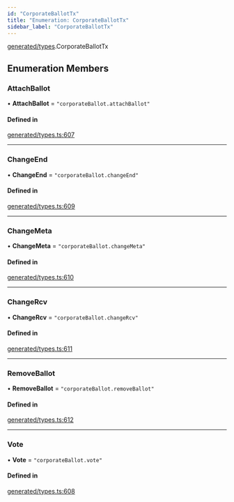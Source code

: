 ```yaml
---
id: "CorporateBallotTx"
title: "Enumeration: CorporateBallotTx"
sidebar_label: "CorporateBallotTx"
---
```


[generated/types](../../../../modules/Generated/Types/Types.md).CorporateBallotTx

## Enumeration Members

### AttachBallot

• **AttachBallot** = ``"corporateBallot.attachBallot"``

#### Defined in

[generated/types.ts:607](https://github.com/PolymeshAssociation/polymesh-sdk/blob/b55e63737/src/generated/types.ts#L607)

___

### ChangeEnd

• **ChangeEnd** = ``"corporateBallot.changeEnd"``

#### Defined in

[generated/types.ts:609](https://github.com/PolymeshAssociation/polymesh-sdk/blob/b55e63737/src/generated/types.ts#L609)

___

### ChangeMeta

• **ChangeMeta** = ``"corporateBallot.changeMeta"``

#### Defined in

[generated/types.ts:610](https://github.com/PolymeshAssociation/polymesh-sdk/blob/b55e63737/src/generated/types.ts#L610)

___

### ChangeRcv

• **ChangeRcv** = ``"corporateBallot.changeRcv"``

#### Defined in

[generated/types.ts:611](https://github.com/PolymeshAssociation/polymesh-sdk/blob/b55e63737/src/generated/types.ts#L611)

___

### RemoveBallot

• **RemoveBallot** = ``"corporateBallot.removeBallot"``

#### Defined in

[generated/types.ts:612](https://github.com/PolymeshAssociation/polymesh-sdk/blob/b55e63737/src/generated/types.ts#L612)

___

### Vote

• **Vote** = ``"corporateBallot.vote"``

#### Defined in

[generated/types.ts:608](https://github.com/PolymeshAssociation/polymesh-sdk/blob/b55e63737/src/generated/types.ts#L608)
